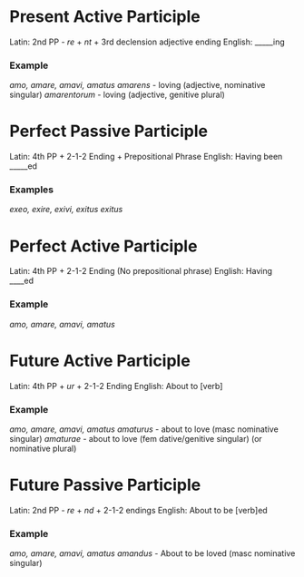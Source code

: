 # Present Active Participle
Latin: 2nd PP - *re* + *nt* + 3rd declension adjective ending
English: \_\_\_\_\_ing
### Example
*amo, amare, amavi, amatus*
*amarens* - loving (adjective, nominative singular)
*amarentorum* - loving (adjective, genitive plural)

# Perfect Passive Participle
Latin: 4th PP + 2-1-2 Ending + Prepositional Phrase
English: Having been \_\_\_\_\_ed
### Examples
*exeo, exire, exivi, exitus*
*exitus*


# Perfect Active Participle
Latin: 4th PP + 2-1-2 Ending (No prepositional phrase)
English: Having \_\_\_\_ed
### Example
*amo, amare, amavi, amatus*

# Future Active Participle
Latin: 4th PP + *ur* + 2-1-2 Ending
English: About to [verb]
### Example
*amo, amare, amavi, amatus*
*amaturus* - about to love (masc nominative singular)
*amaturae* - about to love (fem dative/genitive singular) (or nominative plural)

# Future Passive Participle
Latin: 2nd PP - *re* + *nd* + 2-1-2 endings
English: About to be [verb]ed
### Example
*amo, amare, amavi, amatus*
*amandus* - About to be loved (masc nominative singular)



